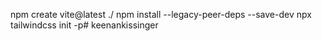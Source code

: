 npm create vite@latest ./
npm install --legacy-peer-deps --save-dev
npx tailwindcss init -p#   k e e n a n k i s s i n g e r  
 